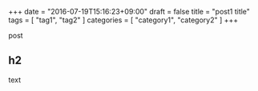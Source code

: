 +++
date = "2016-07-19T15:16:23+09:00"
draft = false
title = "post1 title"
tags = [ "tag1", "tag2" ]
categories = [ "category1", "category2" ]
+++

post

h2
----------

text
